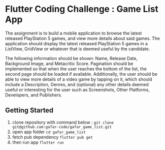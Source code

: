 # Flutter Coding Challenge : Game List App

The assignment is to build a mobile application to browse the latest released PlayStation 5 games, and view more details about said games. The application should display the latest released PlayStation 5 games in a ListView, GridView or whatever that is deemed useful by the candidate.<br>

The following information should be shown: Name, Release Date, Background Image, and Metacritic Score.
Pagination should be implemented so that when the user reaches the bottom of the list, the second page should be loaded if available. Additionally, the user should be able to view more details of a video game by tapping on it, which should include a Description, Genres, and (optional) any other details deemed useful or interesting for the user such as Screenshots, Other Platforms, Developers, and Publishers.

## Getting Started

1. clone repository with command below :
   ```git clone git@github.com:gafar-code/gafar_game_list.git```
2. open app folder 
   ```cd gafar_game_list```
3. fetch pub dependency
   ```flutter pub get```
4. then run app
   ```flutter run```
